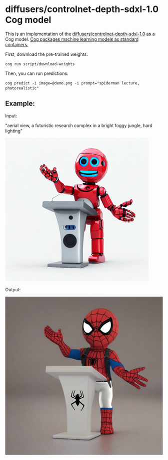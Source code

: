# diffusers/controlnet-depth-sdxl-1.0 Cog model

This is an implementation of the [diffusers/controlnet-depth-sdxl-1.0](https://huggingface.co/diffusers/controlnet-depth-sdxl-1.0) as a Cog model. [Cog packages machine learning models as standard containers.](https://github.com/replicate/cog)

First, download the pre-trained weights:

    cog run script/download-weights

Then, you can run predictions:

    cog predict -i image=@demo.png -i prompt="spiderman lecture, photorealistic"

## Example:

Input:

"aerial view, a futuristic research complex in a bright foggy jungle, hard lighting"

![alt text](demo.png)

Output:

![alt text](output.png)
